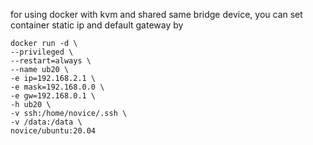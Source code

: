 
for using docker with kvm and shared same bridge device, 
you can set container static ip and default gateway by

```
docker run -d \
--privileged \
--restart=always \
--name ub20 \
-e ip=192.168.2.1 \
-e mask=192.168.0.0 \
-e gw=192.168.0.1 \
-h ub20 \
-v ssh:/home/novice/.ssh \
-v /data:/data \
novice/ubuntu:20.04
```